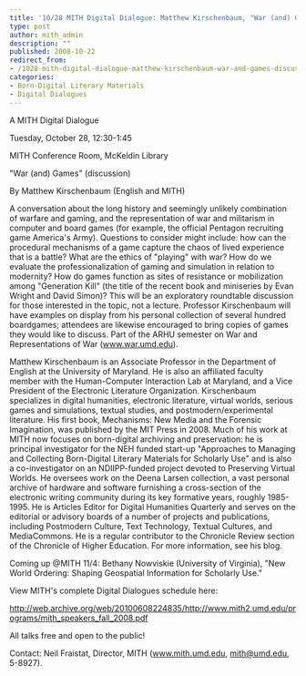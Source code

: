 ```yaml
---
title: '10/28 MITH Digital Dialogue: Matthew Kirschenbaum, "War (and) Games" (discussion)'
type: post
author: mith_admin
description: ""
published: 2008-10-22
redirect_from: 
- /1028-mith-digital-dialogue-matthew-kirschenbaum-war-and-games-discussion/
categories:
- Born-Digital Literary Materials
- Digital Dialogues
---
```

A MITH Digital Dialogue

Tuesday, October 28, 12:30-1:45

MITH Conference Room, McKeldin Library

"War (and) Games" (discussion)

By Matthew Kirschenbaum (English and MITH)

A conversation about the long history and seemingly unlikely combination of warfare and gaming, and the representation of war and militarism in computer and board games (for example, the official Pentagon recruiting game America's Army). Questions to consider might include: how can the procedural mechanisms of a game capture the chaos of lived experience that is a battle? What are the ethics of "playing" with war? How do we evaluate the professionalization of gaming and simulation in relation to modernity? How do games function as sites of resistance or mobilization among "Generation Kill" (the title of the recent book and miniseries by Evan Wright and David Simon)? This will be an exploratory roundtable discussion for those interested in the topic, not a lecture. Professor Kirschenbaum will have examples on display from his personal collection of several hundred boardgames; attendees are likewise encouraged to bring copies of games they would like to discuss. Part of the ARHU semester on War and Representations of War (www.war.umd.edu).

Matthew Kirschenbaum is an Associate Professor in the Department of English at the University of Maryland. He is also an affiliated faculty member with the Human-Computer Interaction Lab at Maryland, and a Vice President of the Electronic Literature Organization. Kirschenbaum specializes in digital humanities, electronic literature, virtual worlds, serious games and simulations, textual studies, and postmodern/experimental literature. His first book, Mechanisms: New Media and the Forensic Imagination, was published by the MIT Press in 2008. Much of his work at MITH now focuses on born-digital archiving and preservation: he is principal investigator for the NEH funded start-up "Approaches to Managing and Collecting Born-Digital Literary Materials for Scholarly Use" and is also a co-investigator on an NDIIPP-funded project devoted to Preserving Virtual Worlds. He oversees work on the Deena Larsen collection, a vast personal archive of hardware and software furnishing a cross-section of the electronic writing community during its key formative years, roughly 1985-1995. He is Articles Editor for Digital Humanities Quarterly and serves on the editorial or advisory boards of a number of projects and publications, including Postmodern Culture, Text Technology, Textual Cultures, and MediaCommons. He is a regular contributor to the Chronicle Review section of the Chronicle of Higher Education. For more information, see his blog.

Coming up @MITH 11/4: Bethany Nowviskie (University of Virginia), "New World Ordering: Shaping Geospatial Information for Scholarly Use."

View MITH's complete Digital Dialogues schedule here:

http://web.archive.org/web/20100608224835/http://www.mith2.umd.edu/programs/mith_speakers_fall_2008.pdf

All talks free and open to the public!

Contact: Neil Fraistat, Director, MITH (www.mith.umd.edu, mith@umd.edu, 5-8927).
